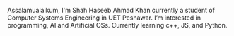 Assalamualaikum, I'm Shah Haseeb Ahmad Khan currently a student of Computer Systems Engineering in UET Peshawar.
I’m interested in programming, AI and Artificial OSs.
Currently learning c++, JS, and Python.
